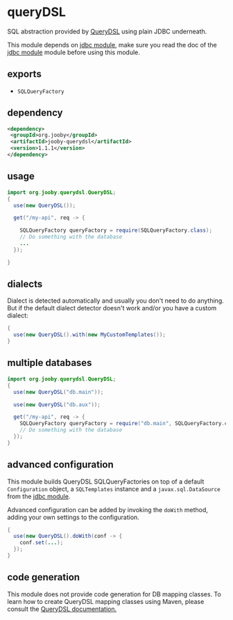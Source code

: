 # queryDSL

SQL abstraction provided by <a href="http://www.querydsl.com">QueryDSL</a> using plain JDBC underneath.

This module depends on [jdbc module](doc/jdbc), make sure you read the doc of the [jdbc module](doc/jdbc) module before using this module.

## exports

* ```SQLQueryFactory```

## dependency

```xml
<dependency>
 <groupId>org.jooby</groupId>
 <artifactId>jooby-querydsl</artifactId>
 <version>1.1.1</version>
</dependency>
```

## usage

```java
import org.jooby.querydsl.QueryDSL;
{
  use(new QueryDSL());

  get("/my-api", req -> {

    SQLQueryFactory queryFactory = require(SQLQueryFactory.class);
    // Do something with the database
    ...
  });

}
```

## dialects

Dialect is detected automatically and usually you don't need to do anything. But if the default dialect detector doesn't work and/or you have a custom dialect:

```java
{
  use(new QueryDSL().with(new MyCustomTemplates());
}
```

## multiple databases

```java
import org.jooby.querydsl.QueryDSL;
{
  use(new QueryDSL("db.main"));

  use(new QueryDSL("db.aux"));

  get("/my-api", req -> {
    SQLQueryFactory queryFactory = require("db.main", SQLQueryFactory.class);
    // Do something with the database
  });
}
```

## advanced configuration

This module builds QueryDSL SQLQueryFactories on top of a default ```Configuration``` object, a ```SQLTemplates``` instance and a ```javax.sql.DataSource``` from the [jdbc module](/doc/jdbc).

Advanced configuration can be added by invoking the ```doWith``` method, adding your own settings to the configuration.

```java
{
  use(new QueryDSL().doWith(conf -> {
    conf.set(...);
  });
}
```

## code generation

This module does not provide code generation for DB mapping classes. To learn how to create QueryDSL mapping classes using Maven, please consult the <a href="http://www.querydsl.com/static/querydsl/latest/reference/html_single/#d0e725">QueryDSL documentation.</a>
